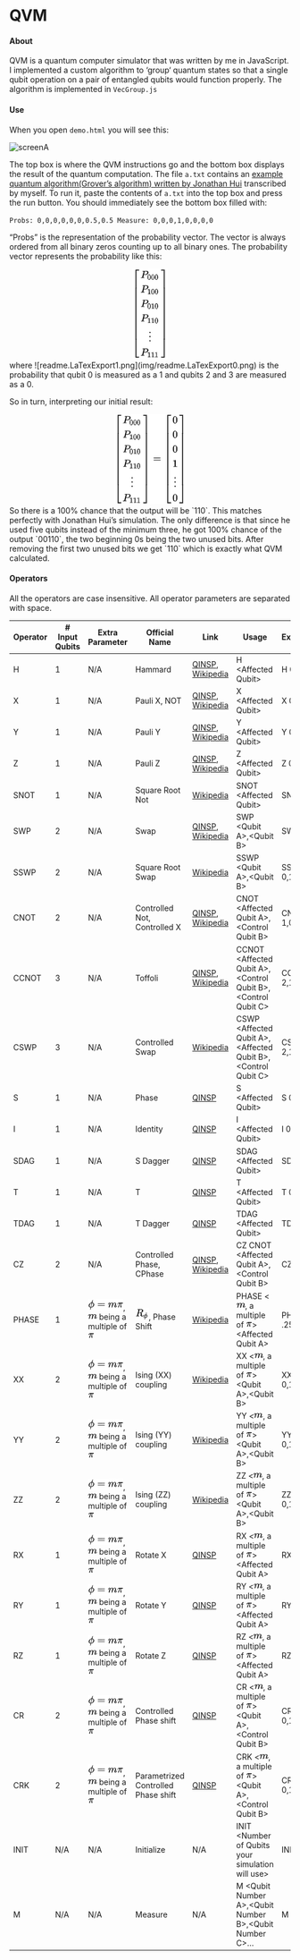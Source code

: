 # QVM

#### About

QVM is a quantum computer simulator that was written by me in JavaScript. I implemented a custom algorithm to ‘group‘ quantum states so that a single qubit operation on a pair of entangled qubits would function properly. The algorithm is implemented in `VecGroup.js`

#### Use

When you open `demo.html` you will see this:

![screenA](C:\Users\maxim\Desktop\js\sqs\readme\screenA.png)



The top box is where the QVM instructions go and the bottom box displays the result of the quantum computation. The file `a.txt` contains an [example quantum algorithm(Grover’s algorithm) written by Jonathan Hui](https://medium.com/@jonathan_hui/qc-grovers-algorithm-cd81e61cf248) transcribed by myself. To run it, paste the contents of `a.txt` into the top box and press the run button. You should immediately see the bottom box filled with:

`Probs: 0,0,0,0,0,0,0.5,0.5
Measure: 0,0,0,1,0,0,0,0`

“Probs” is the representation of the probability vector. The vector is always ordered from all binary zeros counting up to all binary ones. The probability vector represents the probability like this:
<div align="center" style="text-align:center"><img src="img/readme.LaTexExport5.png"></div>
where ![readme.LaTexExport1.png](img/readme.LaTexExport0.png) is the probability that qubit 0 is measured as a 1 and qubits 2 and 3 are measured as a 0.

So in turn, interpreting our initial result:
<div align="center" style="text-align:center"><img src="img/readme.LaTexExport6.png"></div>
So there is a 100% chance that the output will be `110`. This matches perfectly with Jonathan Hui’s simulation. The only difference is that since he used five qubits instead of the minimum three, he got 100% chance of the output `00110`, the two beginning 0s being the two unused bits. After removing the first two unused bits we get `110` which is exactly what QVM calculated.

#### Operators

All the operators are case insensitive. All operator parameters are separated with space.

| Operator | \# Input Qubits | Extra Parameter                              | Official Name                       | Link                                                         | Usage                                                        | Example      |
| -------- | --------------- | -------------------------------------------- | ----------------------------------- | ------------------------------------------------------------ | ------------------------------------------------------------ | ------------ |
| H        | 1               | N/A                                          | Hammard                             | [QINSP](https://www.quantum-inspire.com/kbase/hadamard/), [Wikipedia](https://en.wikipedia.org/wiki/Quantum_logic_gate#Hadamard_(H)_gate) | H \<Affected Qubit\>                                         | H 0          |
| X        | 1               | N/A                                          | Pauli X, NOT                        | [QINSP](https://www.quantum-inspire.com/kbase/pauli-x/), [Wikipedia](https://en.wikipedia.org/wiki/Quantum_logic_gate#Pauli-X_gate) | X \<Affected Qubit\>                                         | X 0          |
| Y        | 1               | N/A                                          | Pauli Y                             | [QINSP](https://www.quantum-inspire.com/kbase/pauli-y/), [Wikipedia](https://en.wikipedia.org/wiki/Quantum_logic_gate#Pauli-Y_gate) | Y \<Affected Qubit\>                                         | Y 0          |
| Z        | 1               | N/A                                          | Pauli Z                             | [QINSP](https://www.quantum-inspire.com/kbase/pauli-z/), [Wikipedia](https://en.wikipedia.org/wiki/Quantum_logic_gate#Pauli-Z_('%22%60UNIQ--postMath-00000022-QINU%60%22')_gate) | Z \<Affected Qubit\>                                         | Z 0          |
| SNOT     | 1               | N/A                                          | Square Root Not                     | [Wikipedia](https://en.wikipedia.org/wiki/Quantum_logic_gate#Square_root_of_NOT_gate_(%E2%88%9ANOT)) | SNOT \<Affected Qubit\>                                      | SNOT 0       |
| SWP      | 2               | N/A                                          | Swap                                | [QINSP](https://www.quantum-inspire.com/kbase/swap/), [Wikipedia](https://en.wikipedia.org/wiki/Quantum_logic_gate#Swap_(SWAP)_gate) | SWP \<Qubit A\>,\<Qubit B\>                                  | SWP 0,1      |
| SSWP     | 2               | N/A                                          | Square Root Swap                    | [Wikipedia](https://en.wikipedia.org/wiki/Quantum_logic_gate#Square_root_of_Swap_gate_(%E2%88%9ASWAP)) | SSWP \<Qubit A\>,\<Qubit B\>                                 | SSWP 0,1     |
| CNOT     | 2               | N/A                                          | Controlled Not, Controlled X        | [QINSP](https://www.quantum-inspire.com/kbase/cnot/), [Wikipedia](https://en.wikipedia.org/wiki/Quantum_logic_gate#Controlled_(cX_cY_cZ)_gates) | CNOT \<Affected Qubit A\>,\<Control Qubit B\>                | CNOT 1,0     |
| CCNOT    | 3               | N/A                                          | Toffoli                             | [QINSP](https://www.quantum-inspire.com/kbase/toffoli/), [Wikipedia](https://en.wikipedia.org/wiki/Quantum_logic_gate#Toffoli_(CCNOT)_gate) | CCNOT \<Affected Qubit A\>,\<Control Qubit B\>,\<Control Qubit C\> | CCNOT 2,1,0  |
| CSWP     | 3               | N/A                                          | Controlled Swap                     | [Wikipedia](https://en.wikipedia.org/wiki/Quantum_logic_gate#Fredkin_(CSWAP)_gate) | CSWP \<Affected Qubit A\>,\<Affected Qubit B\>,\<Control Qubit C\> | CSWP 2,1,0   |
| S        | 1               | N/A                                          | Phase                               | [QINSP](https://www.quantum-inspire.com/kbase/s-gate/)       | S \<Affected Qubit\>                                         | S 0          |
| I        | 1               | N/A                                          | Identity                            | [QINSP](https://www.quantum-inspire.com/kbase/identity-gate/) | I \<Affected Qubit\>                                         | I 0          |
| SDAG     | 1               | N/A                                          | S Dagger                            | [QINSP](https://www.quantum-inspire.com/kbase/s-dagger-gate/) | SDAG \<Affected Qubit\>                                      | SDAG 0       |
| T        | 1               | N/A                                          | T                                   | [QINSP](https://www.quantum-inspire.com/kbase/t-gate/)       | T \<Affected Qubit\>                                         | T 0          |
| TDAG     | 1               | N/A                                          | T Dagger                            | [QINSP](https://www.quantum-inspire.com/kbase/t-dagger-gate/) | TDAG \<Affected Qubit\>                                      | TDAG 0       |
| CZ       | 2               | N/A                                          | Controlled Phase, CPhase            | [QINSP](https://www.quantum-inspire.com/kbase/cz-gate/), [Wikipedia](https://en.wikipedia.org/wiki/Quantum_logic_gate#Controlled_(cX_cY_cZ)_gates) | CZ CNOT \<Affected Qubit A\>,\<Control Qubit B\>             | CZ 0,1       |
| PHASE    | 1               | ![readme.LaTexExport3.png](img/readme.LaTexExport1.png), ![readme.LaTexExport4.png](img/readme.LaTexExport2.png) being a multiple of ![readme.LaTexExport5.png](img/readme.LaTexExport3.png) | ![readme.LaTexExport6.png](img/readme.LaTexExport4.png), Phase Shift             | [Wikipedia](https://en.wikipedia.org/wiki/Quantum_logic_gate#Phase_shift_('%22%60UNIQ--postMath-00000032-QINU%60%22')_gates) | PHASE \<![readme.LaTexExport7.png](img/readme.LaTexExport2.png), a multiple of ![readme.LaTexExport8.png](img/readme.LaTexExport3.png)\> \<Affected Qubit A\>      | PHASE .25  0 |
| XX       | 2               | ![readme.LaTexExport9.png](img/readme.LaTexExport1.png), ![readme.LaTexExport10.png](img/readme.LaTexExport2.png) being a multiple of ![readme.LaTexExport11.png](img/readme.LaTexExport3.png) | Ising (XX) coupling                 | [Wikipedia](https://en.wikipedia.org/wiki/Quantum_logic_gate#Ising_(XX)_coupling_gate) | XX \<![readme.LaTexExport12.png](img/readme.LaTexExport2.png), a multiple of ![readme.LaTexExport13.png](img/readme.LaTexExport3.png)\> \<Qubit A\>,\<Qubit B\>      | XX .25 0,1   |
| YY       | 2               | ![readme.LaTexExport14.png](img/readme.LaTexExport1.png), ![readme.LaTexExport15.png](img/readme.LaTexExport2.png) being a multiple of ![readme.LaTexExport16.png](img/readme.LaTexExport3.png) | Ising (YY) coupling                 | [Wikipedia](https://en.wikipedia.org/wiki/Quantum_logic_gate#Ising_(XX)_coupling_gate) | YY \<![readme.LaTexExport17.png](img/readme.LaTexExport2.png), a multiple of ![readme.LaTexExport18.png](img/readme.LaTexExport3.png)\> \<Qubit A\>,\<Qubit B\>      | YY .25 0,1   |
| ZZ       | 2               | ![readme.LaTexExport19.png](img/readme.LaTexExport1.png), ![readme.LaTexExport20.png](img/readme.LaTexExport2.png) being a multiple of ![readme.LaTexExport21.png](img/readme.LaTexExport3.png) | Ising (ZZ) coupling                 | [Wikipedia](https://en.wikipedia.org/wiki/Quantum_logic_gate#Ising_(XX)_coupling_gate) | ZZ \<![readme.LaTexExport22.png](img/readme.LaTexExport2.png), a multiple of ![readme.LaTexExport23.png](img/readme.LaTexExport3.png)\> \<Qubit A\>,\<Qubit B\>      | ZZ .25 0,1   |
| RX       | 1               | ![readme.LaTexExport24.png](img/readme.LaTexExport1.png), ![readme.LaTexExport25.png](img/readme.LaTexExport2.png) being a multiple of ![readme.LaTexExport26.png](img/readme.LaTexExport3.png) | Rotate X                            | [QINSP](https://www.quantum-inspire.com/kbase/rx-gate/)      | RX \<![readme.LaTexExport27.png](img/readme.LaTexExport2.png), a multiple of ![readme.LaTexExport28.png](img/readme.LaTexExport3.png)\> \<Affected Qubit A\>         | RX .25 0     |
| RY       | 1               | ![readme.LaTexExport29.png](img/readme.LaTexExport1.png), ![readme.LaTexExport30.png](img/readme.LaTexExport2.png) being a multiple of ![readme.LaTexExport31.png](img/readme.LaTexExport3.png) | Rotate Y                            | [QINSP](https://www.quantum-inspire.com/kbase/ry-gate/)      | RY \<![readme.LaTexExport32.png](img/readme.LaTexExport2.png), a multiple of ![readme.LaTexExport33.png](img/readme.LaTexExport3.png)\> \<Affected Qubit A\>         | RY .25 0     |
| RZ       | 1               | ![readme.LaTexExport34.png](img/readme.LaTexExport1.png), ![readme.LaTexExport35.png](img/readme.LaTexExport2.png) being a multiple of ![readme.LaTexExport36.png](img/readme.LaTexExport3.png) | Rotate Z                            | [QINSP](https://www.quantum-inspire.com/kbase/rz-gate/)      | RZ \<![readme.LaTexExport37.png](img/readme.LaTexExport2.png), a multiple of ![readme.LaTexExport38.png](img/readme.LaTexExport3.png)\> \<Affected Qubit A\>         | RZ .25 0     |
| CR       | 2               | ![readme.LaTexExport39.png](img/readme.LaTexExport1.png), ![readme.LaTexExport40.png](img/readme.LaTexExport2.png) being a multiple of ![readme.LaTexExport41.png](img/readme.LaTexExport3.png) | Controlled Phase shift              | [QINSP](https://www.quantum-inspire.com/kbase/cr-gate/)      | CR \<![readme.LaTexExport42.png](img/readme.LaTexExport2.png), a multiple of ![readme.LaTexExport43.png](img/readme.LaTexExport3.png)\> \<Qubit A\>,\<Control Qubit B\> | CR .25 0,1   |
| CRK      | 2               | ![readme.LaTexExport44.png](img/readme.LaTexExport1.png), ![readme.LaTexExport45.png](img/readme.LaTexExport2.png) being a multiple of ![readme.LaTexExport46.png](img/readme.LaTexExport3.png) | Parametrized Controlled Phase shift | [QINSP](https://www.quantum-inspire.com/kbase/crk-gate/)     | CRK \<![readme.LaTexExport47.png](img/readme.LaTexExport2.png), a multiple of ![readme.LaTexExport48.png](img/readme.LaTexExport3.png)\> \<Qubit A\>,\<Control Qubit B\> | CR .25 0,1   |
| INIT     | N/A             | N/A                                          | Initialize                          | N/A                                                          | INIT \<Number of Qubits your simulation will use\>           | INIT 1       |
| M        | N/A             | N/A                                          | Measure                             | N/A                                                          | M \<Qubit Number A\>,\<Qubit Number B\>,\<Qubit Number C\>…  | M 0          |